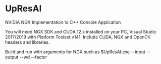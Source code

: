 # UpResAI

NVIDIA NGX Implementation to C++ Console Application

You will need NGX SDK and CUDA 12.x installed on your PC, Visual Studio 2017/2019 with Platform Toolset v141.
Include CUDA, NGX and OpenCV headers and libraries.

Build and run with arguments for NGX such as
$UpResAI.exe --input <inputPicture> --output <outputPicture> --wd <pathToRootDirectory> --factor <UpRes Factor = 2/4/8>
